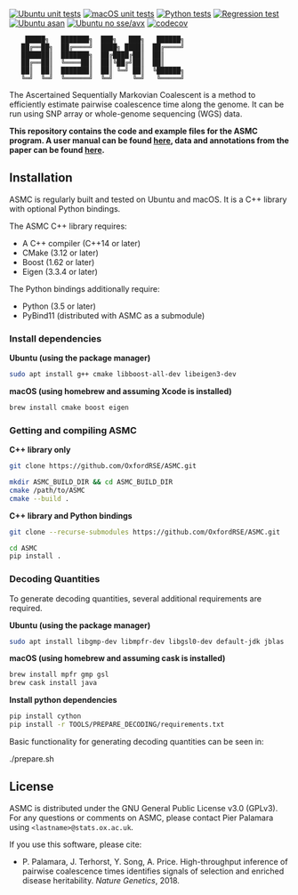 [![Ubuntu unit tests](https://github.com/OxfordRSE/ASMC/workflows/Ubuntu%20unit/badge.svg)](https://github.com/OxfordRSE/ASMC/actions)
[![macOS unit tests](https://github.com/OxfordRSE/ASMC/workflows/macOS%20unit/badge.svg)](https://github.com/OxfordRSE/ASMC/actions)
[![Python tests](https://github.com/OxfordRSE/ASMC/workflows/Python%203.5%203.8/badge.svg)](https://github.com/OxfordRSE/ASMC/actions)
[![Regression test](https://github.com/OxfordRSE/ASMC/workflows/Regression%20test/badge.svg)](https://github.com/OxfordRSE/ASMC/actions)
[![Ubuntu asan](https://github.com/OxfordRSE/ASMC/workflows/Ubuntu%20asan/badge.svg)](https://github.com/OxfordRSE/ASMC/actions)
[![Ubuntu no sse/avx](https://github.com/OxfordRSE/ASMC/workflows/Ubuntu%20no%20sse/avx/badge.svg)](https://github.com/OxfordRSE/ASMC/actions)
[![codecov](https://codecov.io/gh/OxfordRSE/ASMC/branch/master/graph/badge.svg)](https://codecov.io/gh/OxfordRSE/ASMC)

```
    █████╗   ███████╗  ███╗   ███╗   ██████╗
   ██╔══██╗  ██╔════╝  ████╗ ████║  ██╔════╝
   ███████║  ███████╗  ██╔████╔██║  ██║     
   ██╔══██║  ╚════██║  ██║╚██╔╝██║  ██║     
   ██║  ██║  ███████║  ██║ ╚═╝ ██║  ╚██████╗
   ╚═╝  ╚═╝  ╚══════╝  ╚═╝     ╚═╝   ╚═════╝
```

The Ascertained Sequentially Markovian Coalescent is a method to efficiently estimate pairwise coalescence time along the genome. It can be run using SNP array or whole-genome sequencing (WGS) data.

**This repository contains the code and example files for the ASMC program. A user manual can be found [here](http://www.palamaralab.org/software/ASMC), data and annotations from the paper can be found [here](http://www.palamaralab.org/data/ASMC).**

## Installation

ASMC is regularly built and tested on Ubuntu and macOS.
It is a C++ library with optional Python bindings.

The ASMC C++ library requires:

 - A C++ compiler (C++14 or later)
 - CMake (3.12 or later)
 - Boost (1.62 or later)
 - Eigen (3.3.4 or later)
 
 The Python bindings additionally require:
 
 - Python (3.5 or later)
 - PyBind11 (distributed with ASMC as a submodule)
 
### Install dependencies
 
**Ubuntu (using the package manager)**
```bash
sudo apt install g++ cmake libboost-all-dev libeigen3-dev
```

**macOS (using homebrew and assuming Xcode is installed)**
```bash
brew install cmake boost eigen
```

### Getting and compiling ASMC

**C++ library only**
```bash
git clone https://github.com/OxfordRSE/ASMC.git

mkdir ASMC_BUILD_DIR && cd ASMC_BUILD_DIR
cmake /path/to/ASMC
cmake --build .
```

**C++ library and Python bindings**
```bash
git clone --recurse-submodules https://github.com/OxfordRSE/ASMC.git

cd ASMC
pip install .
```

### Decoding Quantities

To generate decoding quantities, several additional requirements are required.

**Ubuntu (using the package manager)**
```bash
sudo apt install libgmp-dev libmpfr-dev libgsl0-dev default-jdk jblas
```

**macOS (using homebrew and assuming cask is installed)**
```bash
brew install mpfr gmp gsl 
brew cask install java 
```

**Install python dependencies**
```bash
pip install cython
pip install -r TOOLS/PREPARE_DECODING/requirements.txt
```

Basic functionality for generating decoding quantities can be seen in:

./prepare.sh

## License

ASMC is distributed under the GNU General Public License v3.0 (GPLv3). For any questions or comments on ASMC, please contact Pier Palamara using `<lastname>@stats.ox.ac.uk`.

If you use this software, please cite:

- P. Palamara, J. Terhorst, Y. Song, A. Price. High-throughput inference of pairwise coalescence times identifies signals of selection and enriched disease heritability. *Nature Genetics*, 2018.

